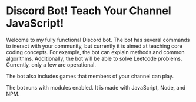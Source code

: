 # Discord Bot! Teach Your Channel JavaScript!
Welcome to my fully functional Discord bot. The bot has several commands to ineract with your community, but currently it is aimed at teaching core coding concepts. For example, the bot can explain methods and common algorithms.  Additionally, the bot will be able to solve Leetcode problems. Currently, only a few are operational. 

The bot also includes games that members of your channel can play.

The bot runs with modules enabled. It is made with JavaScript, Node, and NPM. 